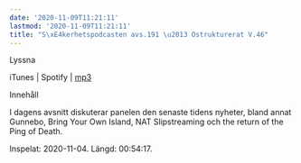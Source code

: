 ```yaml
---
date: '2020-11-09T11:21:11'
lastmod: '2020-11-09T11:21:11'
title: "S\xE4kerhetspodcasten avs.191 \u2013 Ostrukturerat V.46"
---
```

Lyssna

iTunes \| Spotify \| [mp3](https://traffic.libsyn.com/secure/sakerhetspodcasten/2020-11-04_Sakerhetspodcasten_Ostrukt.mp3)


Innehåll

I dagens avsnitt diskuterar panelen den senaste tidens nyheter, bland annat Gunnebo,
Bring Your Own Island, NAT Slipstreaming och the return of the Ping of Death.

Inspelat: 2020-11-04. Längd: 00:54:17.

